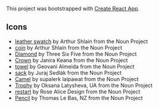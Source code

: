 This project was bootstrapped with [Create React App](https://github.com/facebookincubator/create-react-app).

## Icons

- [leather swatch](https://thenounproject.com/icon/251809/) by Arthur Shlain from the Noun Project
- [coin](https://thenounproject.com/icon/151124/) by Arthur Shlain from the Noun Project
- [Diamond](https://thenounproject.com/icon/1807563/) by Three Six Five from the Noun Project
- [Crown](https://thenounproject.com/term/crown/1840234/) by Janira Keana from the Noun Project
- [towel](https://thenounproject.com/term/towel/810780/) by Geovani Almeida from the Noun Project
- [sack](https://thenounproject.com/search/?q=spice&i=1007552) by Juraj Sedlák from the Noun Project
- [Camel](https://thenounproject.com/term/camel/1985651/) by supalerk laipawat from the Noun Project
- [Trophy](https://thenounproject.com/icon/825992/) by Oksana Latysheva, UA from the Noun Project
- [restart](https://thenounproject.com/icon/1921248/) by Rose Alice Design from the Noun Project
- [Pencil](https://thenounproject.com/icon/10872/) by Thomas Le Bas, NZ from the Noun Project
